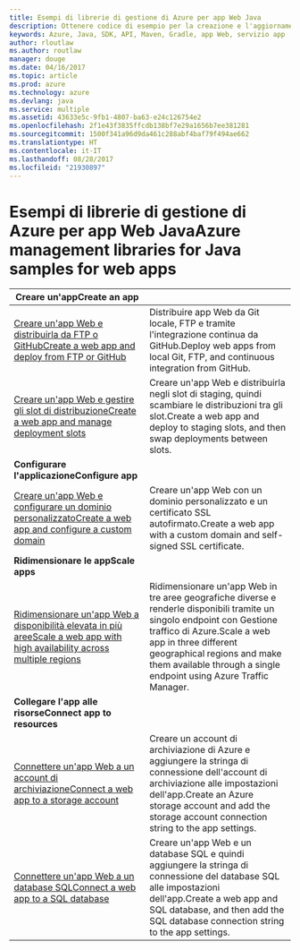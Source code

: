```yaml
---
title: Esempi di librerie di gestione di Azure per app Web Java
description: Ottenere codice di esempio per la creazione e l'aggiornamento di app Web di Azure ospitate nel servizio app tramite le librerie di gestione di Azure per Java
keywords: Azure, Java, SDK, API, Maven, Gradle, app Web, servizio app
author: rloutlaw
ms.author: routlaw
manager: douge
ms.date: 04/16/2017
ms.topic: article
ms.prod: azure
ms.technology: azure
ms.devlang: java
ms.service: multiple
ms.assetid: 43633e5c-9fb1-4807-ba63-e24c126754e2
ms.openlocfilehash: 2f1e43f3835ffcdb138bf7e29a1656b7ee381281
ms.sourcegitcommit: 1500f341a96d9da461c288abf4baf79f494ae662
ms.translationtype: HT
ms.contentlocale: it-IT
ms.lasthandoff: 08/28/2017
ms.locfileid: "21930897"
---
```

# <a name="azure-management-libraries-for-java-samples-for-web-apps"></a><span data-ttu-id="11d9f-104">Esempi di librerie di gestione di Azure per app Web Java</span><span class="sxs-lookup"><span data-stu-id="11d9f-104">Azure management libraries for Java samples for web apps</span></span>

| <span data-ttu-id="11d9f-105">**Creare un'app**</span><span class="sxs-lookup"><span data-stu-id="11d9f-105">**Create an app**</span></span> ||
|---|---|
| <span data-ttu-id="11d9f-106">[Creare un'app Web e distribuirla da FTP o GitHub][1]</span><span class="sxs-lookup"><span data-stu-id="11d9f-106">[Create a web app and deploy from FTP or GitHub][1]</span></span> | <span data-ttu-id="11d9f-107">Distribuire app Web da Git locale, FTP e tramite l'integrazione continua da GitHub.</span><span class="sxs-lookup"><span data-stu-id="11d9f-107">Deploy web apps from local Git, FTP, and continuous integration from GitHub.</span></span> |
| <span data-ttu-id="11d9f-108">[Creare un'app Web e gestire gli slot di distribuzione][2]</span><span class="sxs-lookup"><span data-stu-id="11d9f-108">[Create a web app and manage deployment slots][2]</span></span> | <span data-ttu-id="11d9f-109">Creare un'app Web e distribuirla negli slot di staging, quindi scambiare le distribuzioni tra gli slot.</span><span class="sxs-lookup"><span data-stu-id="11d9f-109">Create a web app and deploy to staging slots, and then swap deployments between slots.</span></span> |
| <span data-ttu-id="11d9f-110">**Configurare l'applicazione**</span><span class="sxs-lookup"><span data-stu-id="11d9f-110">**Configure app**</span></span> ||
| <span data-ttu-id="11d9f-111">[Creare un'app Web e configurare un dominio personalizzato][3]</span><span class="sxs-lookup"><span data-stu-id="11d9f-111">[Create a web app and configure a custom domain][3]</span></span> | <span data-ttu-id="11d9f-112">Creare un'app Web con un dominio personalizzato e un certificato SSL autofirmato.</span><span class="sxs-lookup"><span data-stu-id="11d9f-112">Create a web app with a custom domain and self-signed SSL certificate.</span></span> |
| <span data-ttu-id="11d9f-113">**Ridimensionare le app**</span><span class="sxs-lookup"><span data-stu-id="11d9f-113">**Scale apps**</span></span> ||
| <span data-ttu-id="11d9f-114">[Ridimensionare un'app Web a disponibilità elevata in più aree][4]</span><span class="sxs-lookup"><span data-stu-id="11d9f-114">[Scale a web app with high availability across multiple regions][4]</span></span> | <span data-ttu-id="11d9f-115">Ridimensionare un'app Web in tre aree geografiche diverse e renderle disponibili tramite un singolo endpoint con Gestione traffico di Azure.</span><span class="sxs-lookup"><span data-stu-id="11d9f-115">Scale a web app in three different geographical regions and make them available through a single endpoint using Azure Traffic Manager.</span></span> | 
| <span data-ttu-id="11d9f-116">**Collegare l'app alle risorse**</span><span class="sxs-lookup"><span data-stu-id="11d9f-116">**Connect app to resources**</span></span> ||
| <span data-ttu-id="11d9f-117">[Connettere un'app Web a un account di archiviazione][5]</span><span class="sxs-lookup"><span data-stu-id="11d9f-117">[Connect a web app to a storage account][5]</span></span> | <span data-ttu-id="11d9f-118">Creare un account di archiviazione di Azure e aggiungere la stringa di connessione dell'account di archiviazione alle impostazioni dell'app.</span><span class="sxs-lookup"><span data-stu-id="11d9f-118">Create an Azure storage account and add the storage account connection string to the app settings.</span></span> |
| <span data-ttu-id="11d9f-119">[Connettere un'app Web a un database SQL][6]</span><span class="sxs-lookup"><span data-stu-id="11d9f-119">[Connect a web app to a SQL database][6]</span></span> | <span data-ttu-id="11d9f-120">Creare un'app Web e un database SQL e quindi aggiungere la stringa di connessione del database SQL alle impostazioni dell'app.</span><span class="sxs-lookup"><span data-stu-id="11d9f-120">Create a web app and SQL database, and then add the SQL database connection string to the app settings.</span></span> |

[1]: java-sdk-configure-webapp-sources.md
[2]: https://azure.microsoft.com/resources/samples/app-service-java-manage-staging-and-production-slots-for-web-apps/
[3]: https://azure.microsoft.com/resources/samples/app-service-java-manage-web-apps-with-custom-domains/
[4]: https://azure.microsoft.com/resources/samples/app-service-java-scale-web-apps-on-linux/
[5]: https://azure.microsoft.com/resources/samples/app-service-java-manage-storage-connections-for-web-apps/
[6]: https://azure.microsoft.com/resources/samples/app-service-java-manage-data-connections-for-web-apps/